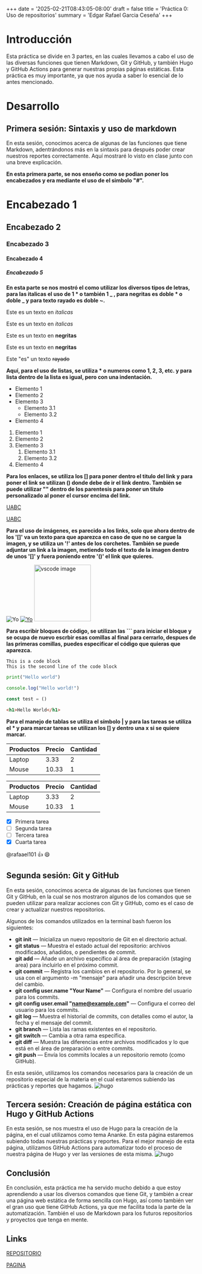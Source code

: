 +++
date = '2025-02-21T08:43:05-08:00'
draft = false
title = 'Práctica 0: Uso de repositorios'
summary = 'Edgar Rafael Garcia Ceseña'
+++

# Introducción
  Esta práctica se divide en 3 partes, en las cuales llevamos a cabo el uso de las diversas funciones que tienen Markdown, Git y GitHub, y también Hugo y GitHub Actions para generar nuestras propias páginas estáticas. Esta práctica es muy importante, ya que nos ayuda a saber lo esencial de lo antes mencionado.

# Desarrollo
  ## Primera sesión: Sintaxis y uso de markdown
  En esta sesión, conocimos acerca de algunas de las funciones que tiene Markdown, adentrándonos más en la sintaxis para después poder crear nuestros reportes correctamente. Aquí mostraré lo visto en clase junto con una breve explicación.
<!-- estos es un comentario -->
**En esta primera parte, se nos enseño como se podian poner los encabezados y era mediante el uso de el simbolo "#".**
# Encabezado 1
## Encabezado 2
### Encabezado 3
#### Encabezado 4
##### Encabezado 5

**En esta parte se nos mostró el como utilizar los diversos tipos de letras, para las italicas el uso de 1 * o también 1 _ , para negritas es doble * o doble _ y para texto rayado es doble ~.**
<!-- Italicas -->
Este es un texto en *italicas*

Este es un texto en _italicas_

<!-- Negritas -->
Este es un texto en **negritas**

Este es un texto en **negritas**

<!-- Rayado -->
Este "es" un texto ~~rayado~~

**Aquí, para el uso de listas, se utiliza * o numeros como 1, 2, 3, etc. y para lista dentro de la lista es igual, pero con una indentación.**
<!-- UL -->

* Elemento 1
* Elemento 2
* Elemento 3
  * Elemento 3.1
  * Elemento 3.2
* Elemento 4

<!-- OL -->
1. Elemento 1
2. Elemento 2
3. Elemento 3
   1. Elemento 3.1
   2. Elemento 3.2
4. Elemento 4

**Para los enlaces, se utiliza los [] para poner dentro el titulo del link y para poner el link se utilizan () donde debe de ir el link dentro. También se puede utilizar "" dentro de los parentesis para poner un titulo personalizado al poner el cursor encima del link.**
<!-- Enlaces -->
[UABC](www.uabc.mx)

[UABC](www.uabc.mx "Titulo personalizado")

**Para el uso de imágenes, es parecido a los links, solo que ahora dentro de los '[]' va un texto para que aparezca en caso de que no se cargue la imagen, y se utiliza un '!' antes de los corchetes. También se puede adjuntar un link a la imagen, metiendo todo el texto de la imagen dentro de unos '[]' y fuera poniendo entre '()' el link que quieres.**
<!-- Imagenes -->
![Yo](images/yowe.png "Peso pumba")
[![Yo](images/yowe.png "Peso pumba")](www.uabc.mx)
<img src="images/yowe.png" alt="vscode image" width="150" height = "auto">

**Para escribir bloques de código, se utilizan las ``` para iniciar el bloque y se ocupa de nuevo escrbir esas comillas al final para cerrarlo, despues de las primeras comillas, puedes especificar el código que quieras que aparezca.**
<!-- Bloques de codigo -->
```
This is a code block
This is the second line of the code block
```

```python
print("Hello world")
```

```Javascript
console.log("Hello world!")

const test = ()
```

```html
<h1>Hello World</h1>
```
**Para el manejo de tablas se utiliza el símbolo | y para las tareas se utiliza el * y para marcar tareas se utilizan los [] y dentro una x si se quiere marcar.**
<!-- Tablas -->
| Productos | Precio | Cantidad |
| --- | --- | --- |
| Laptop | 3.33 | 2 |
| Mouse | 10.33 | 1 |

| Productos | Precio | Cantidad |
| --------- | ------ | -------- |
| Laptop    | 3.33   | 2        |
| Mouse     | 10.33  | 1        |

<!-- Tareas -->
* [x] Primera tarea
* [ ] Segunda tarea
* [ ] Tercera tarea
* [x] Cuarta tarea

<!-- Menciones -->
@rafaael101 :+1: :smile:

  ## Segunda sesión: Git y GitHub
  En esta sesión, conocimos acerca de algunas de las funciones que tienen Git y GitHub, en la cual se nos mostraron algunos de los comandos que se pueden utilizar para realizar acciones con Git y GitHub, como es el caso de crear y actualizar nuestros repositorios.

  Algunos de los comandos utilizados en la terminal bash fueron los siguientes:
  * **git init** — Inicializa un nuevo repositorio de Git en el directorio actual.
  * **git status** — Muestra el estado actual del repositorio: archivos modificados, añadidos, o pendientes de commit.
  * **git add <file>** — Añade un archivo específico al área de preparación (staging area) para incluirlo en el próximo commit.
  * **git commit** — Registra los cambios en el repositorio. Por lo general, se usa con el argumento -m "mensaje" para añadir una descripción breve del cambio.
  * **git config user.name "Your Name"** — Configura el nombre del usuario para los commits.
  * **git config user.email "name@example.com"** — Configura el correo del usuario para los commits.
  * **git log** — Muestra el historial de commits, con detalles como el autor, la fecha y el mensaje del commit.
  * **git branch** — Lista las ramas existentes en el repositorio.
  * **git switch** — Cambia a otra rama específica.
  * **git diff** — Muestra las diferencias entre archivos modificados y lo que está en el área de preparación o entre commits.
  * **git push** — Envía los commits locales a un repositorio remoto (como GitHub).
  
  En esta sesión, utilizamos los comandos necesarios para la creación de un repositorio especial de la materia en el cual estaremos subiendo las prácticas y reportes que hagamos.
  ![hugo](images/githubcat.png)

  ## Tercera sesión: Creación de página estática con Hugo y GitHub Actions
  En esta sesión, se nos muestra el uso de Hugo para la creación de la página, en el cual utilizamos como tema Ananke. En esta página estaremos subiendo todas nuestras prácticas y reportes. Para el mejor manejo de esta página, utilizamos GitHub Actions para automatizar todo el proceso de nuestra página de Hugo y ver las versiones de esta misma.
  ![hugo](images/hugo.png)

  ## Conclusión
  En conclusión, esta práctica me ha servido mucho debido a que estoy aprendiendo a usar los diversos comandos que tiene Git, y también a crear una página web estática de forma sencilla con Hugo, así como también ver el gran uso que tiene GitHub Actions, ya que me facilita toda la parte de la automatización. También el uso de Markdown para los futuros repositorios y proyectos que tenga en mente.

  ## Links
  [REPOSITORIO](https://github.com/rafaael101/PortafolioParadigmas)
  
  [PAGINA](https://rafaael101.github.io/PortafolioParadigmas/)